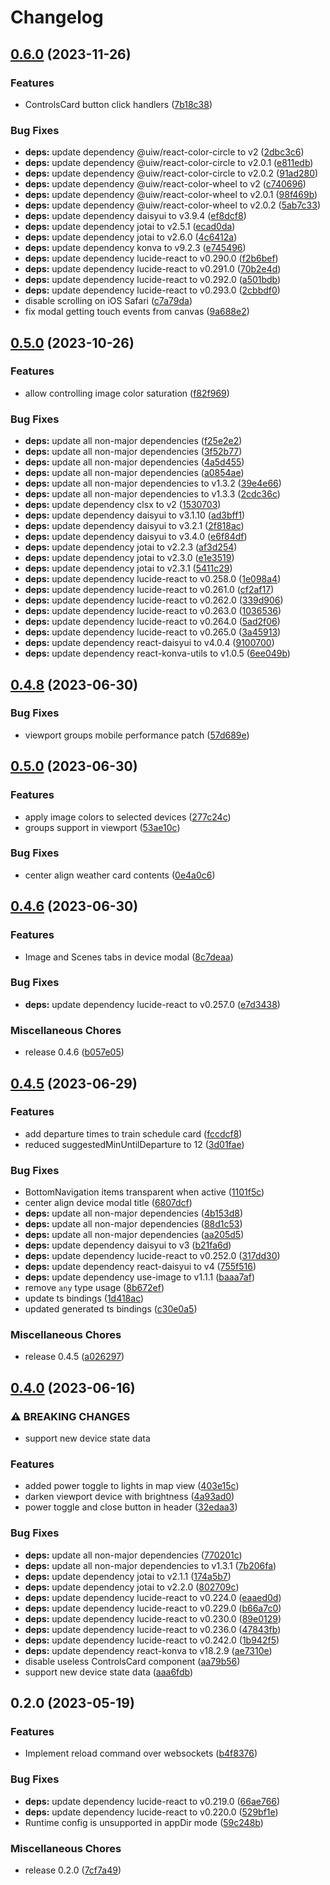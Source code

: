 # Changelog

## [0.6.0](https://github.com/FruitieX/homectl-next/compare/v0.5.0...v0.6.0) (2023-11-26)


### Features

* ControlsCard button click handlers ([7b18c38](https://github.com/FruitieX/homectl-next/commit/7b18c3848d6095c03a6657d5f275cf5c256d8a93))


### Bug Fixes

* **deps:** update dependency @uiw/react-color-circle to v2 ([2dbc3c6](https://github.com/FruitieX/homectl-next/commit/2dbc3c6d928127753021568a1e7987873696f066))
* **deps:** update dependency @uiw/react-color-circle to v2.0.1 ([e811edb](https://github.com/FruitieX/homectl-next/commit/e811edbd4962d06be87d8de71598cdabde190ff8))
* **deps:** update dependency @uiw/react-color-circle to v2.0.2 ([91ad280](https://github.com/FruitieX/homectl-next/commit/91ad280b6d2e377c3a473ce89006051b8511a274))
* **deps:** update dependency @uiw/react-color-wheel to v2 ([c740696](https://github.com/FruitieX/homectl-next/commit/c7406960fae9f15580828e2b8e1c8493e5e3b582))
* **deps:** update dependency @uiw/react-color-wheel to v2.0.1 ([98f469b](https://github.com/FruitieX/homectl-next/commit/98f469b54e734125d12e7f4de366c43f0513b076))
* **deps:** update dependency @uiw/react-color-wheel to v2.0.2 ([5ab7c33](https://github.com/FruitieX/homectl-next/commit/5ab7c334f17c5f9309fa9cf308dc7ca204607517))
* **deps:** update dependency daisyui to v3.9.4 ([ef8dcf8](https://github.com/FruitieX/homectl-next/commit/ef8dcf8e080ce89312e5535c46ca1bbf26f26e9f))
* **deps:** update dependency jotai to v2.5.1 ([ecad0da](https://github.com/FruitieX/homectl-next/commit/ecad0daddc38884d286c2dc7f21ec24e64ecd459))
* **deps:** update dependency jotai to v2.6.0 ([4c6412a](https://github.com/FruitieX/homectl-next/commit/4c6412a6dfd471a4149a885c6dbdfdaff570f0e3))
* **deps:** update dependency konva to v9.2.3 ([e745496](https://github.com/FruitieX/homectl-next/commit/e74549698e0037f3e1d244944144b92d34c0221a))
* **deps:** update dependency lucide-react to v0.290.0 ([f2b6bef](https://github.com/FruitieX/homectl-next/commit/f2b6bef47dffede0df302cc4f904f076dbae57e4))
* **deps:** update dependency lucide-react to v0.291.0 ([70b2e4d](https://github.com/FruitieX/homectl-next/commit/70b2e4d3271220d93b67b3a5d481288deca0c380))
* **deps:** update dependency lucide-react to v0.292.0 ([a501bdb](https://github.com/FruitieX/homectl-next/commit/a501bdb8688c0286468ca892894855febb2e39da))
* **deps:** update dependency lucide-react to v0.293.0 ([2cbbdf0](https://github.com/FruitieX/homectl-next/commit/2cbbdf0d44151080d6db9c63f262c8467ee7a65f))
* disable scrolling on iOS Safari ([c7a79da](https://github.com/FruitieX/homectl-next/commit/c7a79da519cf12724d6ca28e9903713001591637))
* fix modal getting touch events from canvas ([9a688e2](https://github.com/FruitieX/homectl-next/commit/9a688e22435df02a6780a5178d001da2331426c3))

## [0.5.0](https://github.com/FruitieX/homectl-next/compare/v0.4.8...v0.5.0) (2023-10-26)

### Features

- allow controlling image color saturation ([f82f969](https://github.com/FruitieX/homectl-next/commit/f82f969c46964a5f46d9d160b37577ce8c1e3759))

### Bug Fixes

- **deps:** update all non-major dependencies ([f25e2e2](https://github.com/FruitieX/homectl-next/commit/f25e2e2bbc1cf5fcd0691d3bd8abb8b17c39a91f))
- **deps:** update all non-major dependencies ([3f52b77](https://github.com/FruitieX/homectl-next/commit/3f52b779510d9c7681a3f3267495f97491b78f48))
- **deps:** update all non-major dependencies ([4a5d455](https://github.com/FruitieX/homectl-next/commit/4a5d45571dc86b02da4180194370cc73fdf2a03e))
- **deps:** update all non-major dependencies ([a0854ae](https://github.com/FruitieX/homectl-next/commit/a0854ae9ef73107bf08aeb6f4f722d47c538b7e9))
- **deps:** update all non-major dependencies to v1.3.2 ([39e4e66](https://github.com/FruitieX/homectl-next/commit/39e4e661f64ebc98bf5dd8a4e474b1e855e52f85))
- **deps:** update all non-major dependencies to v1.3.3 ([2cdc36c](https://github.com/FruitieX/homectl-next/commit/2cdc36cb0be606bc75c7b8123abc41d6b8104dbb))
- **deps:** update dependency clsx to v2 ([1530703](https://github.com/FruitieX/homectl-next/commit/1530703a7b46e667b2436e44355e7d026702b138))
- **deps:** update dependency daisyui to v3.1.10 ([ad3bff1](https://github.com/FruitieX/homectl-next/commit/ad3bff1a3b517ed88a299c2c69bf7b24a8480f2e))
- **deps:** update dependency daisyui to v3.2.1 ([2f818ac](https://github.com/FruitieX/homectl-next/commit/2f818ac191ecff436b6b48a08f720041e03a731e))
- **deps:** update dependency daisyui to v3.4.0 ([e6f84df](https://github.com/FruitieX/homectl-next/commit/e6f84df5e2aa8be18dc14ef58e718b8aa3eb4779))
- **deps:** update dependency jotai to v2.2.3 ([af3d254](https://github.com/FruitieX/homectl-next/commit/af3d2548f0ab7f3aaa9c192e4ef724350de7aeac))
- **deps:** update dependency jotai to v2.3.0 ([e1e3519](https://github.com/FruitieX/homectl-next/commit/e1e3519212de43df5a13d5f86cdef0b74e6def50))
- **deps:** update dependency jotai to v2.3.1 ([5411c29](https://github.com/FruitieX/homectl-next/commit/5411c29c3cbd95b62a4c05e000ab4ba2e15e9026))
- **deps:** update dependency lucide-react to v0.258.0 ([1e098a4](https://github.com/FruitieX/homectl-next/commit/1e098a40c6f6522b0add6d67dac3e9eb4dae3505))
- **deps:** update dependency lucide-react to v0.261.0 ([cf2af17](https://github.com/FruitieX/homectl-next/commit/cf2af171de9c23a2ad025f6bbbf9a367a1e59841))
- **deps:** update dependency lucide-react to v0.262.0 ([339d906](https://github.com/FruitieX/homectl-next/commit/339d906b8178347e1a46673665db095994f9e44e))
- **deps:** update dependency lucide-react to v0.263.0 ([1036536](https://github.com/FruitieX/homectl-next/commit/1036536917fd6d8bfceb099e89b1647364cc8bc7))
- **deps:** update dependency lucide-react to v0.264.0 ([5ad2f06](https://github.com/FruitieX/homectl-next/commit/5ad2f06db134f33c69eea91413b0cabaeb4be92c))
- **deps:** update dependency lucide-react to v0.265.0 ([3a45913](https://github.com/FruitieX/homectl-next/commit/3a459130e533db497b8698f604373b801f732c49))
- **deps:** update dependency react-daisyui to v4.0.4 ([9100700](https://github.com/FruitieX/homectl-next/commit/91007008cdb5eb3a4bf861645a54cab5798b23e8))
- **deps:** update dependency react-konva-utils to v1.0.5 ([6ee049b](https://github.com/FruitieX/homectl-next/commit/6ee049b94080991bf6d21638aea07c116d2be84e))

## [0.4.8](https://github.com/FruitieX/homectl-next/compare/v0.4.7...v0.4.8) (2023-06-30)

### Bug Fixes

- viewport groups mobile performance patch ([57d689e](https://github.com/FruitieX/homectl-next/commit/57d689ec0ad45e11b3d0ee90ffff1d74f5aa876e))

## [0.5.0](https://github.com/FruitieX/homectl-next/compare/v0.4.6...v0.5.0) (2023-06-30)

### Features

- apply image colors to selected devices ([277c24c](https://github.com/FruitieX/homectl-next/commit/277c24c31bf7ddc4a7df0ea76b51465784583a47))
- groups support in viewport ([53ae10c](https://github.com/FruitieX/homectl-next/commit/53ae10c2327e28b8e048e4703ef5f87a29976262))

### Bug Fixes

- center align weather card contents ([0e4a0c6](https://github.com/FruitieX/homectl-next/commit/0e4a0c6c7ddc7f4bf53b942001b927f17892f48d))

## [0.4.6](https://github.com/FruitieX/homectl-next/compare/v0.4.5...v0.4.6) (2023-06-30)

### Features

- Image and Scenes tabs in device modal ([8c7deaa](https://github.com/FruitieX/homectl-next/commit/8c7deaa1f54fcedebd8539cbc37a9cf7f22c3c6b))

### Bug Fixes

- **deps:** update dependency lucide-react to v0.257.0 ([e7d3438](https://github.com/FruitieX/homectl-next/commit/e7d3438c9a935e59692b38df3aba52143bea028b))

### Miscellaneous Chores

- release 0.4.6 ([b057e05](https://github.com/FruitieX/homectl-next/commit/b057e059e6c4969f4b4d831c3cfc50aa97049d3e))

## [0.4.5](https://github.com/FruitieX/homectl-next/compare/v0.4.0...v0.4.5) (2023-06-29)

### Features

- add departure times to train schedule card ([fccdcf8](https://github.com/FruitieX/homectl-next/commit/fccdcf84f67483b60d0c1c99a6bc42476960c811))
- reduced suggestedMinUntilDeparture to 12 ([3d01fae](https://github.com/FruitieX/homectl-next/commit/3d01fae0dd886c7f4c503983bf16a0d2143723e8))

### Bug Fixes

- BottomNavigation items transparent when active ([1101f5c](https://github.com/FruitieX/homectl-next/commit/1101f5cd4e5a7d080f1c2858499147b353aa5465))
- center align device modal title ([6807dcf](https://github.com/FruitieX/homectl-next/commit/6807dcf1b068a8ea152981a4afd252a68e26eca6))
- **deps:** update all non-major dependencies ([4b153d8](https://github.com/FruitieX/homectl-next/commit/4b153d84cac4ce6cb6c9088a0ad9c421b46f1ff7))
- **deps:** update all non-major dependencies ([88d1c53](https://github.com/FruitieX/homectl-next/commit/88d1c532f1efa62eaee3028e24dac24613bc7d79))
- **deps:** update all non-major dependencies ([aa205d5](https://github.com/FruitieX/homectl-next/commit/aa205d5ab6f27523181023af5a22468d43935b7f))
- **deps:** update dependency daisyui to v3 ([b21fa6d](https://github.com/FruitieX/homectl-next/commit/b21fa6d7a04f0aec3504c76e7a4bfdfc2e3a4795))
- **deps:** update dependency lucide-react to v0.252.0 ([317dd30](https://github.com/FruitieX/homectl-next/commit/317dd302939fe91c738637e6708f7cc3b033b98d))
- **deps:** update dependency react-daisyui to v4 ([755f516](https://github.com/FruitieX/homectl-next/commit/755f51600ca3ddfa07996e37238518c6f6d3b9a2))
- **deps:** update dependency use-image to v1.1.1 ([baaa7af](https://github.com/FruitieX/homectl-next/commit/baaa7afc52f35256fa6d26be200206fc61b6c57d))
- remove `any` type usage ([8b672ef](https://github.com/FruitieX/homectl-next/commit/8b672ef373cc9721e6fd335498473e9fe5064403))
- update ts bindings ([1d418ac](https://github.com/FruitieX/homectl-next/commit/1d418ac19a8cab58c85d5855f15021a83b4ec8bd))
- updated generated ts bindings ([c30e0a5](https://github.com/FruitieX/homectl-next/commit/c30e0a5db41a41d2d92402b834bf1312093a414b))

### Miscellaneous Chores

- release 0.4.5 ([a026297](https://github.com/FruitieX/homectl-next/commit/a0262977d2e358bb818862ecd897152cbaf3adbf))

## [0.4.0](https://github.com/FruitieX/homectl-next/compare/v0.2.0...v0.4.0) (2023-06-16)

### ⚠ BREAKING CHANGES

- support new device state data

### Features

- added power toggle to lights in map view ([403e15c](https://github.com/FruitieX/homectl-next/commit/403e15c1d908a3ae8aa082d0bcd0b3be9f3ca22e))
- darken viewport device with brightness ([4a93ad0](https://github.com/FruitieX/homectl-next/commit/4a93ad0ad4cfd6ab758abfb977811a2f4d838a4d))
- power toggle and close button in header ([32edaa3](https://github.com/FruitieX/homectl-next/commit/32edaa3af8340ebe0144cb702ceddbbdf18e5cf8))

### Bug Fixes

- **deps:** update all non-major dependencies ([770201c](https://github.com/FruitieX/homectl-next/commit/770201c649bdbb142d1669d2b4bc8eaeebadfd57))
- **deps:** update all non-major dependencies to v1.3.1 ([7b206fa](https://github.com/FruitieX/homectl-next/commit/7b206fab5006cfdf0e2b6020f56e33c6d5f4f389))
- **deps:** update dependency jotai to v2.1.1 ([174a5b7](https://github.com/FruitieX/homectl-next/commit/174a5b72a8d90b1a2295587ae17858f027fa770c))
- **deps:** update dependency jotai to v2.2.0 ([802709c](https://github.com/FruitieX/homectl-next/commit/802709c5c824fc429460e037dbad2d4b9cfefad7))
- **deps:** update dependency lucide-react to v0.224.0 ([eaaed0d](https://github.com/FruitieX/homectl-next/commit/eaaed0dfca87695a1b755a8f9adb190a83ac9f74))
- **deps:** update dependency lucide-react to v0.229.0 ([b66a7c0](https://github.com/FruitieX/homectl-next/commit/b66a7c06d393eb060023098aa85bbd052824fae7))
- **deps:** update dependency lucide-react to v0.230.0 ([89e0129](https://github.com/FruitieX/homectl-next/commit/89e0129f762380a9039bd04eb7d508548eee24f4))
- **deps:** update dependency lucide-react to v0.236.0 ([47843fb](https://github.com/FruitieX/homectl-next/commit/47843fb26674493621dd5e226d81076dd848be1a))
- **deps:** update dependency lucide-react to v0.242.0 ([1b942f5](https://github.com/FruitieX/homectl-next/commit/1b942f5cf78c4372f7cc5e545a95116616d69630))
- **deps:** update dependency react-konva to v18.2.9 ([ae7310e](https://github.com/FruitieX/homectl-next/commit/ae7310e6ce8821c36dcafc847af607c77c2213a0))
- disable useless ControlsCard component ([aa79b56](https://github.com/FruitieX/homectl-next/commit/aa79b56178249c6e5fd1e2668816ac644b3c708b))
- support new device state data ([aaa6fdb](https://github.com/FruitieX/homectl-next/commit/aaa6fdb93e72d8f47a4ccf8e4019bdd82c4fb582))

## 0.2.0 (2023-05-19)

### Features

- Implement reload command over websockets ([b4f8376](https://github.com/FruitieX/homectl-next/commit/b4f837673307f7f4f6acb7b46b1d190ddcef53df))

### Bug Fixes

- **deps:** update dependency lucide-react to v0.219.0 ([66ae766](https://github.com/FruitieX/homectl-next/commit/66ae76653729de71e4c42e0364f8fa20af4836e2))
- **deps:** update dependency lucide-react to v0.220.0 ([529bf1e](https://github.com/FruitieX/homectl-next/commit/529bf1ee396b417e456d73b4dc77d17ba5c45d41))
- Runtime config is unsupported in appDir mode ([59c248b](https://github.com/FruitieX/homectl-next/commit/59c248b7edec2bf67411684247ff3a37169f5b6e))

### Miscellaneous Chores

- release 0.2.0 ([7cf7a49](https://github.com/FruitieX/homectl-next/commit/7cf7a49b860a91a8b0b643a5de7f217bdd12ac69))
